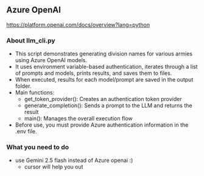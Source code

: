 ## Azure OpenAI
https://platform.openai.com/docs/overview?lang=python

### About llm_cli.py
- This script demonstrates generating division names for various armies using Azure OpenAI models.
- It uses environment variable-based authentication, iterates through a list of prompts and models, prints results, and saves them to files.
- When executed, results for each model/prompt are saved in the output folder.
- Main functions:
    - get_token_provider(): Creates an authentication token provider
    - generate_completion(): Sends a prompt to the LLM and returns the result
    - main(): Manages the overall execution flow
- Before use, you must provide Azure authentication information in the .env file.

### What you need to do
- use Gemini 2.5 flash instead of Azure openai :) 
    - cursor will help you out